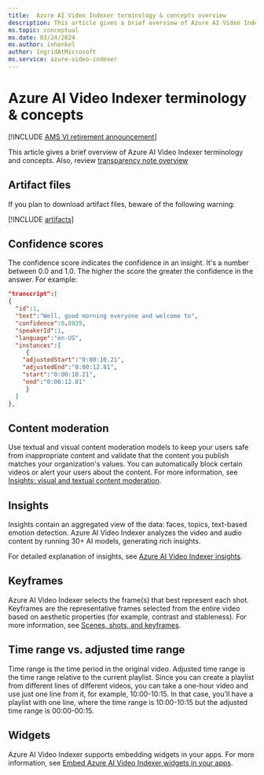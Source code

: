 ```yaml
---
title:  Azure AI Video Indexer terminology & concepts overview
description: This article gives a brief overview of Azure AI Video Indexer terminology and concepts.
ms.topic: conceptual
ms.date: 03/24/2024
ms.author: inhenkel
author: IngridAtMicrosoft
ms.service: azure-video-indexer
---
```


# Azure AI Video Indexer terminology & concepts

[!INCLUDE [AMS VI retirement announcement](./includes/important-ams-retirement-avi-announcement.md)]

This article gives a brief overview of Azure AI Video Indexer terminology and concepts. Also, review [transparency note overview](/legal/azure-video-indexer/transparency-note?context=/azure/azure-video-indexer/context/context)

## Artifact files

If you plan to download artifact files, beware of the following warning: 
	
[!INCLUDE [artifacts](./includes/artifacts.md)]

## Confidence scores

The confidence score indicates the confidence in an insight. It's a number between 0.0 and 1.0. The higher the score the greater the confidence in the answer. For example: 

```json
"transcript":[
{
  "id":1,
  "text":"Well, good morning everyone and welcome to",
  "confidence":0.8839,
  "speakerId":1,
  "language":"en-US",
  "instances":[
     {
	"adjustedStart":"0:00:10.21",
	"adjustedEnd":"0:00:12.81",
	"start":"0:00:10.21",
	"end":"0:00:12.81"
     }
  ]
},
```

## Content moderation

Use textual and visual content moderation models to keep your users safe from inappropriate content and validate that the content you publish matches your organization's values. You can automatically block certain videos or alert your users about the content. For more information, see [Insights: visual and textual content moderation](video-indexer-output-json-v2.md#visualcontentmoderation). 

## Insights	

Insights contain an aggregated view of the data: faces, topics, text-based emotion detection. Azure AI Video Indexer analyzes the video and audio content by running 30+ AI models, generating rich insights. 

For detailed explanation of insights, see [Azure AI Video Indexer insights](insights-overview.md).

## Keyframes

Azure AI Video Indexer selects the frame(s) that best represent each shot. Keyframes are the representative frames selected from the entire video based on aesthetic properties (for example, contrast and stableness). For more information, see [Scenes, shots, and keyframes](scenes-shots-keyframes.md).

## Time range vs. adjusted time range	

Time range is the time period in the original video. Adjusted time range is the time range relative to the current playlist. Since you can create a playlist from different lines of different videos, you can take a one-hour video and use just one line from it, for example, 10:00-10:15. In that case, you'll have a playlist with one line, where the time range is 10:00-10:15 but the adjusted time range is 00:00-00:15.	

## Widgets

Azure AI Video Indexer supports embedding widgets in your apps. For more information, see [Embed Azure AI Video Indexer widgets in your apps](video-indexer-embed-widgets.md).
